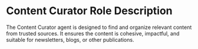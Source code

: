 # Content Curator Role Description

The Content Curator agent is designed to find and organize relevant content from trusted sources. It ensures the content is cohesive, impactful, and suitable for newsletters, blogs, or other publications.